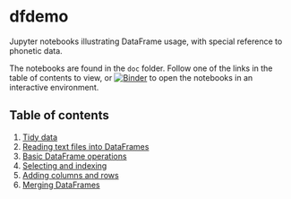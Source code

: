 # dfdemo
Jupyter notebooks illustrating DataFrame usage, with special reference to phonetic data.

The notebooks are found in the `doc` folder. Follow one of the links in the table of contents to view, or [![Binder](https://mybinder.org/badge_logo.svg)](https://mybinder.org/v2/gh/rsprouse/dfdemo/master) to open the notebooks in an interactive environment.

Table of contents
-----------------

1. [Tidy data](./doc/1_tidy_data.ipynb)
1. [Reading text files into DataFrames](2_reading_text_files_into_dataframes.ipynb)
1. [Basic DataFrame operations](./doc/3_basic_dataframe_operations.ipynb)
1. [Selecting and indexing](./doc/4_selecting_and_indexing.ipynb)
1. [Adding columns and rows](./doc/5_adding_columns_and_rows.ipynb)
1. [Merging DataFrames](./doc/6_merging_dataframes.ipynb)
